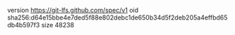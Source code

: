 version https://git-lfs.github.com/spec/v1
oid sha256:d64e15bbe4e7ded5f88e802debc1de650b34d5f2deb205a4effbd65db4b597f3
size 48238
